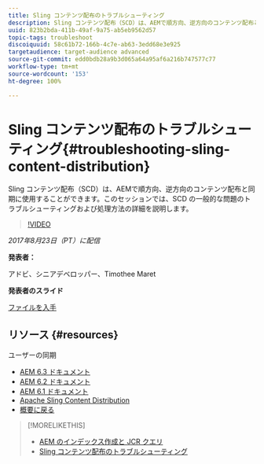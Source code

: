 ```yaml
---
title: Sling コンテンツ配布のトラブルシューティング
description: Sling コンテンツ配布（SCD）は、AEMで順方向、逆方向のコンテンツ配布と同期に使用することができます。このセッションでは、SCD の一般的な問題のトラブルシューティングおよび処理方法の詳細を説明します。
uuid: 823b2bda-411b-49af-9a75-ab5eb9562d57
topic-tags: troubleshoot
discoiquuid: 58c61b72-166b-4c7e-ab63-3edd68e3e925
targetaudience: target-audience advanced
source-git-commit: edd0bdb28a9b3d065a64a95af6a216b747577c77
workflow-type: tm+mt
source-wordcount: '153'
ht-degree: 100%

---
```


# Sling コンテンツ配布のトラブルシューティング{#troubleshooting-sling-content-distribution}

Sling コンテンツ配布（SCD）は、AEMで順方向、逆方向のコンテンツ配布と同期に使用することができます。このセッションでは、SCD の一般的な問題のトラブルシューティングおよび処理方法の詳細を説明します。

>[!VIDEO](https://video.tv.adobe.com/v/19451/?quality=9)

*2017年8月23日（PT）に配信*

**発表者：**

アドビ、シニアデベロッパー、Timothee Maret

**発表者のスライド**

[ファイルを入手](assets/aem-gems-scd.pdf)

## リソース {#resources}

ユーザーの同期

* [AEM 6.3 ドキュメント](https://docs.adobe.com/docs/en/aem/6-3/administer/security/security/sync.html)
* [AEM 6.2 ドキュメント](https://docs.adobe.com/docs/en/aem/6-2/administer/security/security/sync.html)
* [AEM 6.1 ドキュメント](https://docs.adobe.com/docs/en/aem/6-1/administer/security/security/sync.html)
* [Apache Sling Content Distribution](https://sling.apache.org/documentation/bundles/content-distribution.html)
* [概要に戻る](https://helpx.adobe.com/jp/experience-manager/kt/eseminars/gems/aem-index.html)

>[!MORELIKETHIS]
>
>* [AEM のインデックス作成と JCR クエリ](aem-indexing-jcr-query.md)
>* [Sling コンテンツ配布のトラブルシューティング](aem-troubleshooting-sling.md)

